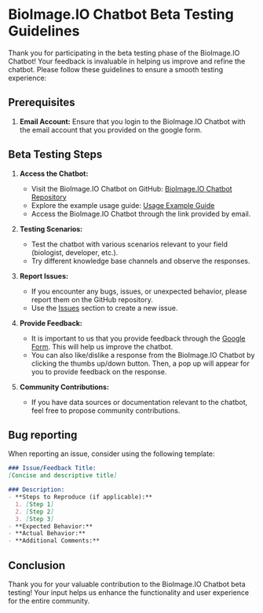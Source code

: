# BioImage.IO Chatbot Beta Testing Guidelines

Thank you for participating in the beta testing phase of the BioImage.IO Chatbot! Your feedback is invaluable in helping us improve and refine the chatbot. Please follow these guidelines to ensure a smooth testing experience:

## Prerequisites

1. **Email Account:** Ensure that you login to the BioImage.IO Chatbot with the email account that you provided on the google form.

## Beta Testing Steps

1. **Access the Chatbot:**
   - Visit the BioImage.IO Chatbot on GitHub: [BioImage.IO Chatbot Repository](https://github.com/bioimage-io/bioimageio-chatbot)
   - Explore the example usage guide: [Usage Example Guide](https://github.com/bioimage-io/bioimageio-chatbot/blob/main/docs/Usage_example.md)
   - Access the BioImage.IO Chatbot through the link provided by email.

2. **Testing Scenarios:**
   - Test the chatbot with various scenarios relevant to your field (biologist, developer, etc.).
   - Try different knowledge base channels and observe the responses.

3. **Report Issues:**
   - If you encounter any bugs, issues, or unexpected behavior, please report them on the GitHub repository.
   - Use the [Issues](https://github.com/bioimage-io/bioimageio-chatbot/issues) section to create a new issue.

4. **Provide Feedback:**
   - It is important to us that you provide feedback through the [Google Form](https://forms.gle/3mL5mV6amHT8PPZC6). This will help us improve the chatbot.
   - You can also like/dislike a response from the BioImage.IO Chatbot by clicking the thumbs up/down button. Then, a pop up will appear for you to provide feedback on the response.

5. **Community Contributions:**
   - If you have data sources or documentation relevant to the chatbot, feel free to propose community contributions.

## Bug reporting

When reporting an issue, consider using the following template:

```markdown
### Issue/Feedback Title:
[Concise and descriptive title]

### Description:
- **Steps to Reproduce (if applicable):**
  1. [Step 1]
  2. [Step 2]
  3. [Step 3]
- **Expected Behavior:**
- **Actual Behavior:**
- **Additional Comments:**
```

## Conclusion

Thank you for your valuable contribution to the BioImage.IO Chatbot beta testing! Your input helps us enhance the functionality and user experience for the entire community.
